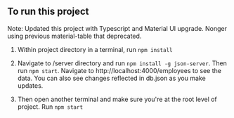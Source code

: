 ## To run this project
Note: Updated this project with Typescript and Material UI upgrade. Nonger using previous material-table that deprecated. 

1.  Within project directory in a terminal, run `npm install`

2.  Navigate to /server directory and run `npm install -g json-server`.
    Then run `npm start`. Navigate to http://localhost:4000/employees to see the data. You can also see changes reflected in db.json as you make updates.

3.  Then open another terminal and make sure you're at the root level of project.
    Run `npm start`

